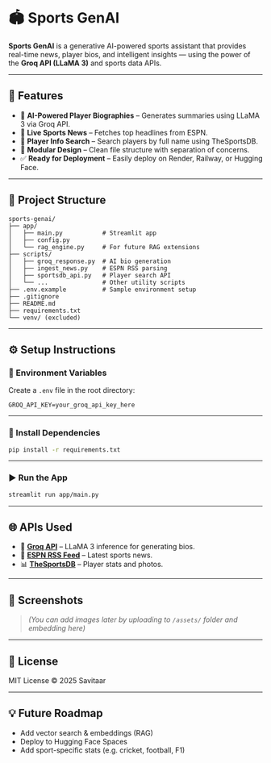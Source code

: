 # 🏟️ Sports GenAI

**Sports GenAI** is a generative AI-powered sports assistant that provides real-time news, player bios, and intelligent insights — using the power of the **Groq API (LLaMA 3)** and sports data APIs.

---

## 🚀 Features

- 🧠 **AI-Powered Player Biographies** – Generates summaries using LLaMA 3 via Groq API.
- 📰 **Live Sports News** – Fetches top headlines from ESPN.
- 👤 **Player Info Search** – Search players by full name using TheSportsDB.
- 🧹 **Modular Design** – Clean file structure with separation of concerns.
- ✅ **Ready for Deployment** – Easily deploy on Render, Railway, or Hugging Face.

---

## 📁 Project Structure

```
sports-genai/
├── app/
│   ├── main.py           # Streamlit app
│   ├── config.py
│   └── rag_engine.py     # For future RAG extensions
├── scripts/
│   ├── groq_response.py  # AI bio generation
│   ├── ingest_news.py    # ESPN RSS parsing
│   ├── sportsdb_api.py   # Player search API
│   └── ...               # Other utility scripts
├── .env.example          # Sample environment setup
├── .gitignore
├── README.md
├── requirements.txt
└── venv/ (excluded)
```

---

## ⚙️ Setup Instructions

### 🔑 Environment Variables

Create a `.env` file in the root directory:

```env
GROQ_API_KEY=your_groq_api_key_here
```

---

### 🧪 Install Dependencies

```bash
pip install -r requirements.txt
```

---

### ▶️ Run the App

```bash
streamlit run app/main.py
```

---

## 🌐 APIs Used

- 🧠 **[Groq API](https://console.groq.com/)** – LLaMA 3 inference for generating bios.
- 📰 **[ESPN RSS Feed](https://www.espn.com/espn/rss/news)** – Latest sports news.
- 📊 **[TheSportsDB](https://www.thesportsdb.com/)** – Player stats and photos.

---

## 📸 Screenshots

> *(You can add images later by uploading to `/assets/` folder and embedding here)*

---

## 📄 License

MIT License © 2025 Savitaar

---

## 💡 Future Roadmap

- Add vector search & embeddings (RAG)
- Deploy to Hugging Face Spaces
- Add sport-specific stats (e.g. cricket, football, F1)
